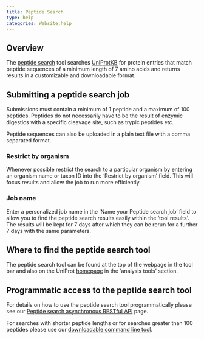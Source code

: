 ```yaml
---
title: Peptide Search
type: help
categories: Website,help
---
```


## Overview

The [peptide search](https://www.uniprot.org/peptide-search) tool searches [UniProtKB](https://www.uniprot.org/uniprotkb) for protein entries that match peptide sequences of a minimum length of 7 amino acids and returns results in a customizable and downloadable format. 

## Submitting a peptide search job

Submissions must contain a minimum of 1 peptide and a maximum of 100 peptides. Peptides do not necessarily have to be the result of enzymic digestics with a specific cleavage site, such as trypic peptides etc.

Peptide sequences can also be uploaded in a plain text file with a comma separated format.

### Restrict by organism

Whenever possible restrict the search to a particular organism by entering an organism name or taxon ID into the ‘Restrict by organism’ field. This will focus results and allow the job to run more efficiently.

### Job name

Enter a personalized job name in the ‘Name your Peptide search job’ field to allow you to find the peptide search results easily within the ‘tool results’.  The results will be kept for 7 days after which they can be rerun for a further 7 days with the same parameters.

## Where to find the peptide search tool

The peptide search tool can be found at the top of the webpage in the tool bar and also on the UniProt [homepage](https://www.uniprot.org/) in the ‘analysis tools’ section.

## Programmatic access to the peptide search tool

For details on how to use the peptide search tool programmatically please see our [Peptide search asynchronous RESTful API](https://peptidesearch.uniprot.org/) page.

For searches with shorter peptide lengths or for searches greater than 100 peptides please use our [downloadable command line tool](https://research.bioinformatics.udel.edu/peptidematch/commandlinetool.jsp).
